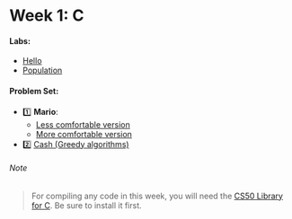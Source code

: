 # Week 1: C

#### Labs:
- [Hello](./lab/hello)
- [Population](./lab/population)

#### Problem Set:
- :one: **Mario**:
    - [Less comfortable version](./pset1/mario/less)
    - [More comfortable version](./pset1/mario/more)
- :two: [Cash (Greedy algorithms)](./pset1/cash)

###### Note
> For compiling any code in this week, you will need the [CS50 Library for C](https://cs50.readthedocs.io/libraries/cs50/c/). Be sure to install it first.


